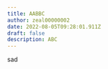 ```yaml
---
title: AABBC
author: zeal00000002
date: 2022-08-05T09:28:01.911Z
draft: false
description: ABC
---
```

sad